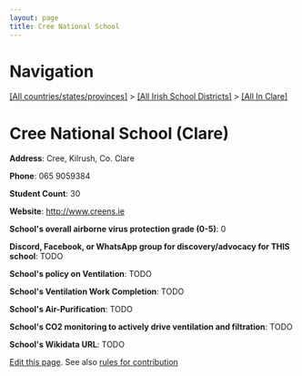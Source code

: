 ```yaml
---
layout: page
title: Cree National School
---
```

# Navigation

[[All countries/states/provinces]](../../..) > [[All Irish School Districts]](../..) > [[All In Clare]](..)

# Cree National School (Clare)

**Address**: Cree, Kilrush, Co. Clare

**Phone**: 065 9059384

**Student Count**: 30

**Website**: <http://www.creens.ie>

**School's overall airborne virus protection grade (0-5)**: 0

**Discord, Facebook, or WhatsApp group for discovery/advocacy for THIS school**: TODO

**School's policy on Ventilation**: TODO

**School's Ventilation Work Completion**: TODO

**School's Air-Purification**: TODO

**School's CO2 monitoring to actively drive ventilation and filtration**: TODO

**School's Wikidata URL**: TODO


[Edit this page](https://github.com/ventilate-schools/Ireland/edit/main/./Clare/Cree_National_School.md). See also [rules for contribution](../../../contribution-rules/)
